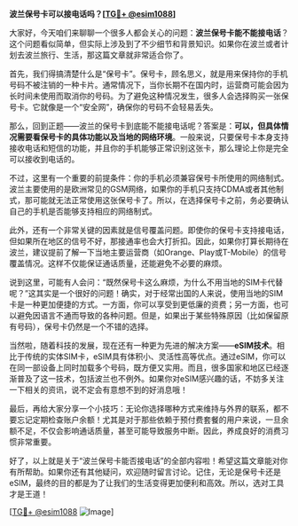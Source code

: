 **波兰保号卡可以接电话吗？[[TG💪+ @esim1088](https://t.me/s/esim1088)]**

大家好，今天咱们来聊聊一个很多人都会关心的问题：**波兰保号卡能不能接电话**？这个问题看似简单，但实际上涉及到了不少细节和背景知识。如果你在波兰或者计划去波兰旅行、生活，那这篇文章就非常适合你了。

首先，我们得搞清楚什么是“保号卡”。保号卡，顾名思义，就是用来保持你的手机号码不被注销的一种卡片。通常情况下，当你长期不在国内时，运营商可能会因为长时间未使用而取消你的号码。为了避免这种情况发生，很多人会选择购买一张保号卡。它就像是一个“安全网”，确保你的号码不会轻易丢失。

那么，回到正题——波兰的保号卡到底能不能接电话呢？答案是：**可以，但具体情况需要看保号卡的具体功能以及当地的网络环境**。一般来说，只要保号卡本身支持接收电话和短信的功能，并且你的手机能够正常识别这张卡，那么理论上你是完全可以接收到电话的。

不过，这里有一个重要的前提条件：你的手机必须兼容保号卡所使用的网络制式。波兰主要使用的是欧洲常见的GSM网络，如果你的手机只支持CDMA或者其他制式，那可能就无法正常使用这张保号卡了。所以，在选择保号卡之前，务必要确认自己的手机是否能够支持相应的网络制式。

此外，还有一个非常关键的因素就是信号覆盖问题。即使你的保号卡支持接电话，但如果所在地区的信号不好，那接通率也会大打折扣。因此，如果你打算长期待在波兰，建议提前了解一下当地主要运营商（如Orange、Play或T-Mobile）的信号覆盖情况。这样不仅能保证通话质量，还能避免不必要的麻烦。

说到这里，可能有人会问：“既然保号卡这么麻烦，为什么不用当地的SIM卡代替呢？”这其实是一个很好的问题！确实，对于经常出国的人来说，使用当地的SIM卡是一种更加便捷的方式。一方面，你可以享受到更低廉的资费；另一方面，也可以避免因语言不通而导致的各种问题。但是，如果出于某些特殊原因（比如保留原有号码），保号卡仍然是一个不错的选择。

当然啦，随着科技的发展，现在还有一种更为先进的解决方案——**eSIM技术**。相比于传统的实体SIM卡，eSIM具有体积小、灵活性高等优点。通过eSIM，你可以在同一部设备上同时加载多个号码，既方便又实用。而且，很多国家和地区已经逐渐普及了这一技术，包括波兰也不例外。如果你对eSIM感兴趣的话，不妨多关注一下相关的资讯，说不定会有意想不到的好消息哦！

最后，再给大家分享一个小技巧：无论你选择哪种方式来维持与外界的联系，都不要忘记定期检查账户余额！尤其是对于那些依赖于预付费套餐的用户来说，一旦余额不足，不仅会影响通话质量，甚至可能导致服务中断。因此，养成良好的消费习惯非常重要。

好了，以上就是关于“波兰保号卡能否接电话”的全部内容啦！希望这篇文章能对你有所帮助。如果你还有其他疑问，欢迎随时留言讨论。记住，无论是保号卡还是eSIM，最终的目的都是为了让我们的生活变得更加便利和高效。所以，选对工具才是王道！

[[TG💪+ @esim1088](https://t.me/s/esim1088) ![Image](https://i.postimg.cc/4NQfJmqS/Snipaste-2025-05-13-00-14-12.png)]